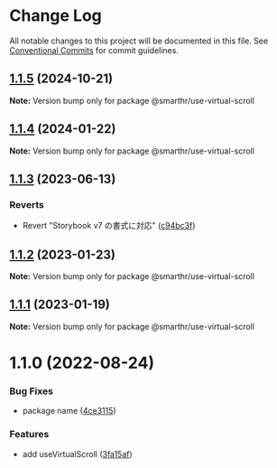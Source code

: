 # Change Log

All notable changes to this project will be documented in this file.
See [Conventional Commits](https://conventionalcommits.org) for commit guidelines.

## [1.1.5](https://github.com/kufu/tamatebako/compare/@smarthr/use-virtual-scroll@1.1.3...@smarthr/use-virtual-scroll@1.1.5) (2024-10-21)

**Note:** Version bump only for package @smarthr/use-virtual-scroll

## [1.1.4](https://github.com/kufu/tamatebako/compare/@smarthr/use-virtual-scroll@1.1.3...@smarthr/use-virtual-scroll@1.1.4) (2024-01-22)

**Note:** Version bump only for package @smarthr/use-virtual-scroll

## [1.1.3](https://github.com/kufu/tamatebako/compare/@smarthr/use-virtual-scroll@1.1.2...@smarthr/use-virtual-scroll@1.1.3) (2023-06-13)

### Reverts

- Revert "Storybook v7 の書式に対応" ([c94bc3f](https://github.com/kufu/tamatebako/commit/c94bc3ff93e7bc5a1efb7915b4587ec96aead2f2))

## [1.1.2](https://github.com/kufu/tamatebako/compare/@smarthr/use-virtual-scroll@1.1.1...@smarthr/use-virtual-scroll@1.1.2) (2023-01-23)

**Note:** Version bump only for package @smarthr/use-virtual-scroll

## [1.1.1](https://github.com/kufu/tamatebako/compare/@smarthr/use-virtual-scroll@1.1.0...@smarthr/use-virtual-scroll@1.1.1) (2023-01-19)

**Note:** Version bump only for package @smarthr/use-virtual-scroll

# 1.1.0 (2022-08-24)

### Bug Fixes

- package name ([4ce3115](https://github.com/kufu/tamatebako/commit/4ce311559dd737f136990b60d176562b3eb190f5))

### Features

- add useVirtualScroll ([3fa15af](https://github.com/kufu/tamatebako/commit/3fa15af5075a7d93ed036abc2af9db63a9fa1837))
